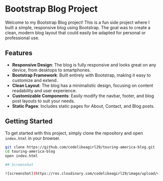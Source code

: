# Bootstrap Blog Project

Welcome to my Bootstrap Blog project! This is a fun side project where I built a simple, responsive blog using Bootstrap. The goal was to create a clean, modern blog layout that could easily be adapted for personal or professional use.

## Features

- **Responsive Design**: The blog is fully responsive and looks great on any device, from desktops to smartphones.
- **Bootstrap Framework**: Built entirely with Bootstrap, making it easy to customize and extend.
- **Clean Layout**: The blog has a minimalistic design, focusing on content readability and user experience.
- **Customizable Components**: Easily modify the navbar, footer, and blog post layouts to suit your needs.
- **Static Pages**: Includes static pages for About, Contact, and Blog posts.

## Getting Started

To get started with this project, simply clone the repository and open `index.html` in your browser.

```bash
git clone https://github.com/codelikeagirl29/touring-america-blog.git
cd touring-america-blog
open index.html

## Screenshot

![screenshot](https://res.cloudinary.com/codelikeagirl29/image/upload/v1724799691/projects/Touring-America-HTML-Bootstrap-5-Template_po2jm6.png)
